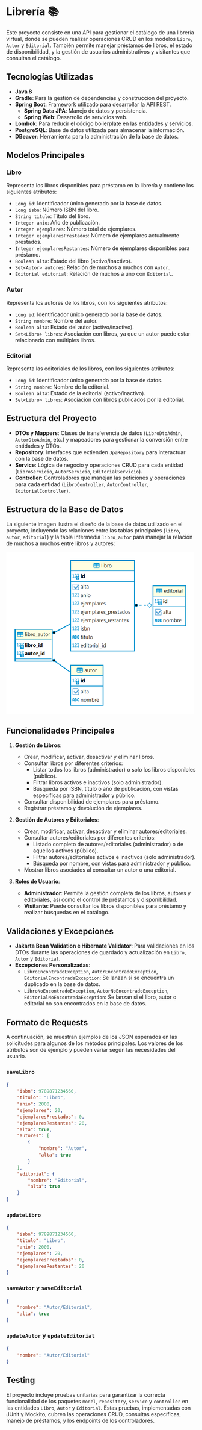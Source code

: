 # Librería 📚

Este proyecto consiste en una API para gestionar el catálogo de una librería virtual, donde se pueden realizar operaciones CRUD en los modelos `Libro`, `Autor` y `Editorial`. También permite manejar préstamos de libros, el estado de disponibilidad, y la gestión de usuarios administrativos y visitantes que consultan el catálogo.

## Tecnologías Utilizadas

- **Java 8**
- **Gradle**: Para la gestión de dependencias y construcción del proyecto.
- **Spring Boot**: Framework utilizado para desarrollar la API REST.
  - **Spring Data JPA**: Manejo de datos y persistencia.
  - **Spring Web**: Desarrollo de servicios web.
- **Lombok**: Para reducir el código boilerplate en las entidades y servicios.
- **PostgreSQL**: Base de datos utilizada para almacenar la información.
- **DBeaver**: Herramienta para la administración de la base de datos.

## Modelos Principales

### Libro

Representa los libros disponibles para préstamo en la librería y contiene los siguientes atributos:

- `Long id`: Identificador único generado por la base de datos.
- `Long isbn`: Número ISBN del libro.
- `String titulo`: Título del libro.
- `Integer anio`: Año de publicación.
- `Integer ejemplares`: Número total de ejemplares.
- `Integer ejemplaresPrestados`: Número de ejemplares actualmente prestados.
- `Integer ejemplaresRestantes`: Número de ejemplares disponibles para préstamo.
- `Boolean alta`: Estado del libro (activo/inactivo).
- `Set<Autor> autores`: Relación de muchos a muchos con `Autor`.
- `Editorial editorial`: Relación de muchos a uno con `Editorial`.

### Autor

Representa los autores de los libros, con los siguientes atributos:

- `Long id`: Identificador único generado por la base de datos.
- `String nombre`: Nombre del autor.
- `Boolean alta`: Estado del autor (activo/inactivo).
- `Set<Libro> libros`:  Asociación con libros, ya que un autor puede estar relacionado con múltiples libros.

### Editorial

Representa las editoriales de los libros, con los siguientes atributos:

- `Long id`: Identificador único generado por la base de datos.
- `String nombre`: Nombre de la editorial.
- `Boolean alta`: Estado de la editorial (activo/inactivo).
- `Set<Libro> libros`: Asociación con libros publicados por la editorial.

## Estructura del Proyecto

- **DTOs y Mappers**: Clases de transferencia de datos (`LibroDtoAdmin`, `AutorDtoAdmin`, etc.) y mapeadores para gestionar la conversión entre entidades y DTOs.
- **Repository**: Interfaces que extienden `JpaRepository` para interactuar con la base de datos.
- **Service**: Lógica de negocio y operaciones CRUD para cada entidad (`LibroServicio`, `AutorServicio`, `EditorialServicio`).
- **Controller**: Controladores que manejan las peticiones y operaciones para cada entidad (`LibroController`, `AutorController`, `EditorialController`).

## Estructura de la Base de Datos

La siguiente imagen ilustra el diseño de la base de datos utilizado en el proyecto, incluyendo las relaciones entre las tablas principales (`libro`, `autor`, `editorial`) y la tabla intermedia `libro_autor` para manejar la relación de muchos a muchos entre libros y autores:

![Estructura de la base de datos](assets/estructura-base-de-datos.png)

## Funcionalidades Principales

1. **Gestión de Libros**:
   - Crear, modificar, activar, desactivar y eliminar libros.
   - Consultar libros por diferentes criterios:
     - Listar todos los libros (administrador) o solo los libros disponibles (público).
     - Filtrar libros activos e inactivos (solo administrador).
     - Búsqueda por ISBN, título o año de publicación, con vistas específicas para administrador y público.
   - Consultar disponibilidad de ejemplares para préstamo.
   - Registrar préstamo y devolución de ejemplares.


2. **Gestión de Autores y Editoriales**:
   - Crear, modificar, activar, desactivar y eliminar autores/editoriales.
   - Consultar autores/editoriales por diferentes criterios:
     - Listado completo de autores/editoriales (administrador) o de aquellos activos (público).
     - Filtrar autores/editoriales activos e inactivos (solo administrador).
     - Búsqueda por nombre, con vistas para administrador y público.
   - Mostrar libros asociados al consultar un autor o una editorial.


3. **Roles de Usuario**:
   - **Administrador**: Permite la gestión completa de los libros, autores y editoriales, así como el control de préstamos y disponibilidad.
   - **Visitante**: Puede consultar los libros disponibles para préstamo y realizar búsquedas en el catálogo.

## Validaciones y Excepciones

- **Jakarta Bean Validation e Hibernate Validator**: Para validaciones en los DTOs durante las operaciones de guardado y actualización en `Libro`, `Autor` y `Editorial`.
- **Excepciones Personalizadas**:
  - `LibroEncontradoException`, `AutorEncontradoException`, `EditorialEncontradaException`: Se lanzan si se encuentra un duplicado en la base de datos.
  - `LibroNoEncontradoException`, `AutorNoEncontradoException`, `EditorialNoEncontradaException`: Se lanzan si el libro, autor o editorial no son encontrados en la base de datos.

## Formato de Requests

A continuación, se muestran ejemplos de los JSON esperados en las solicitudes para algunos de los métodos principales. Los valores de los atributos son de ejemplo y pueden variar según las necesidades del usuario.

### `saveLibro`
```json
{
    "isbn": 9789871234560,
    "titulo": "Libro",
    "anio": 2000,
    "ejemplares": 20,
    "ejemplaresPrestados": 0,
    "ejemplaresRestantes": 20,
    "alta": true,
    "autores": [
        {
            "nombre": "Autor",
            "alta": true
        }
    ],
    "editorial": {
        "nombre": "Editorial",
        "alta": true
    }
}
```

### `updateLibro`
```json
{
    "isbn": 9789871234560,
    "titulo": "Libro",
    "anio": 2000,
    "ejemplares": 20,
    "ejemplaresPrestados": 0,
    "ejemplaresRestantes": 20
}
```

### `saveAutor` y `saveEditorial`
```json
{
    "nombre": "Autor/Editorial",
    "alta": true
}
```

### `updateAutor` y `updateEditorial`
```json
{
    "nombre": "Autor/Editorial"
}
```

## Testing

El proyecto incluye pruebas unitarias para garantizar la correcta funcionalidad de los paquetes `model`, `repository`, `service` y `controller` en las entidades `Libro`, `Autor` y `Editorial`. Estas pruebas, implementadas con JUnit y Mockito, cubren las operaciones CRUD, consultas específicas, manejo de préstamos, y los endpoints de los controladores.